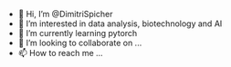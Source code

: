 - 👋 Hi, I’m @DimitriSpicher
- 👀 I’m interested in data analysis, biotechnology and AI
- 🌱 I’m currently learning pytorch
- 💞️ I’m looking to collaborate on ...
- 📫 How to reach me ...

<!---
DimitriSpicher/DimitriSpicher is a ✨ special ✨ repository because its `README.md` (this file) appears on your GitHub profile.
You can click the Preview link to take a look at your changes.
--->
